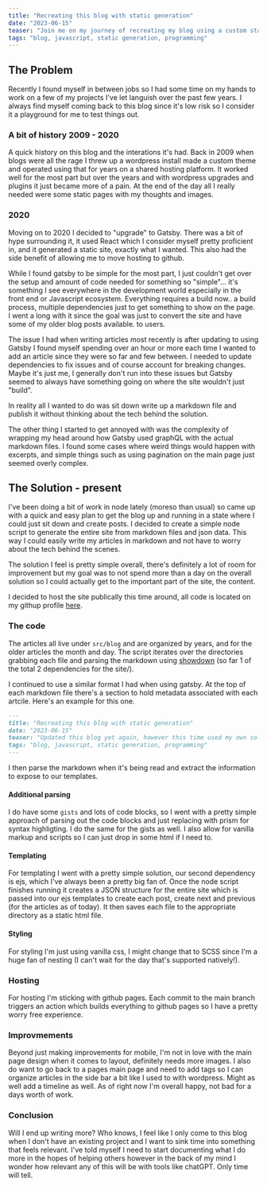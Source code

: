 ```yaml
---
title: "Recreating this blog with static generation"
date: "2023-06-15"
teaser: "Join me on my journey of recreating my blog using a custom static generation solution. Discover the challenges I faced with platforms like WordPress and Gatsby, and my desire for a simpler approach. I explain the code structure, including markdown parsing and metadata extraction, as well as additional parsing for code blocks and gists. Templating with EJS and hosting on GitHub Pages are also covered."
tags: "blog, javascript, static generation, programming"
---
```


## The Problem

Recently I found myself in between jobs so I had some time on my hands to work on a few of my projects I've let languish over the past few years. I always find myself coming back to this blog since it's low risk so I consider it a playground for me to test things out.

### A bit of history 2009 - 2020

A quick history on this blog and the interations it's had. Back in 2009 when blogs were all the rage I threw up a wordpress install made a custom theme and operated using that for years on a shared hosting platform. It worked well for the most part but over the years and with wordpress upgrades and plugins it just became more of a pain. At the end of the day all I really needed were some static pages with my thoughts and images.

### 2020

Moving on to 2020 I decided to "upgrade" to Gatsby. There was a bit of hype surrounding it, it used React which I consider myself pretty proficient in, and it generated a static site, exactly what I wanted. This also had the side benefit of allowing me to move hosting to github.

While I found gatsby to be simple for the most part, I just couldn't get over the setup and amount of code needed for something so "simple"... it's something I see everywhere in the development world especially in the front end or Javascript ecosystem. Everything requires a build now.. a build process, multiple dependencies just to get something to show on the page. I went a long with it since the goal was just to convert the site and have some of my older blog posts available. to users.

The issue I had when writing articles most recently is after updating to using Gatsby I found myself spending over an hour or more each time I wanted to add an article since they were so far and few between. I needed to update dependencies to fix issues and of course account for breaking changes. Maybe it's just me, I generally don't run into these issues but Gatsby seemed to always have something going on where the site wouldn't just "build". 

In reality all I wanted to do was sit down write up a markdown file and publish it without thinking about the tech behind the solution.

The other thing I started to get annoyed with was the complexity of wrapping my head around how Gatsby used graphQL with the actual markdown files. I found some cases where weird things would happen with excerpts, and simple things such as using pagination on the main page just seemed overly complex.

## The Solution - present

I've been doing a bit of work in node lately (moreso than usual) so came up with a quick and easy plan to get the blog up and running in a state where I could just sit down and create posts. I decided to create a simple node script to generate the entire site from markdown files and json data. This way I could easily write my articles in markdown and not have to worry about the tech behind the scenes.

The solution I feel is pretty simple overall, there's definitely a lot of room for improvement but my goal was to not spend more than a day on the overall solution so I could actually get to the important part of the site, the content.

I decided to host the site publically this time around, all code is located on my githup profile [here](https://github.com/loktar00/somethinghitme2023).

### The code

The articles all live under `src/blog` and are organized by years, and for the older articles the month and day. The script iterates over the directories grabbing each file and parsing the markdown using [showdown](https://www.npmjs.com/package/showdown) (so far 1 of the total 2 dependencies for the site/).

I continued to use a similar format I had when using gatsby. At the top of each markdown file there's a section to hold metadata associated with each artcile. Here's an example for this one.

```markdown
---
title: "Recreating this blog with static generation"
date: "2023-06-15"
teaser: "Updated this blog yet again, however this time used my own solution which generates the entire site from markdown and json data, making it much easier to maintaijn and actually write for."
tags: "blog, javascript, static generation, programming"
---
```

I then parse the markdown when it's being read and extract the information to expose to our templates.

#### Additional parsing

I do have some `gists` and lots of code blocks, so I went with a pretty simple approach of parsing out the code blocks and just replacing with prism for syntax highligting. I do the same for the gists as well. I also allow for vanilla markup and scripts so I can just drop in some html if I need to.

#### Templating

For templating I went with a pretty simple solution, our second dependency is ejs, which I've always been a pretty big fan of. Once the node script finishes running it creates a JSON structure for the entire site which is passed into our ejs templates to create each post, create next and previous (for the articles as of today). It then saves each file to the appropriate directory as a static html file.

#### Styling

For styling I'm just using vanilla css, I might change that to SCSS since I'm a huge fan of nesting (I can't wait for the day that's supported natively!).

### Hosting

For hosting I'm sticking with github pages. Each commit to the main branch triggers an action which builds everything to github pages so I have a pretty worry free experience.

### Improvmements

Beyond just making improvements for mobile, I'm not in love with the main page design when it comes to layout, definitely needs more images. I also do want to go back to a pages main page and need to add tags so I can organize articles in the side bar a bit like I used to with wordpress. Might as well add a timeline as well. As of right now I'm overall happy, not bad for a days worth of work.

### Conclusion

Will I end up writing more? Who knows, I feel like I only come to this blog when I don't have an existing project and I want to sink time into something that feels relevant. I've told myself I need to start documenting what I do more in the hopes of helping others however in the back of my mind I wonder how relevant any of this will be with tools like chatGPT. Only time will tell.

